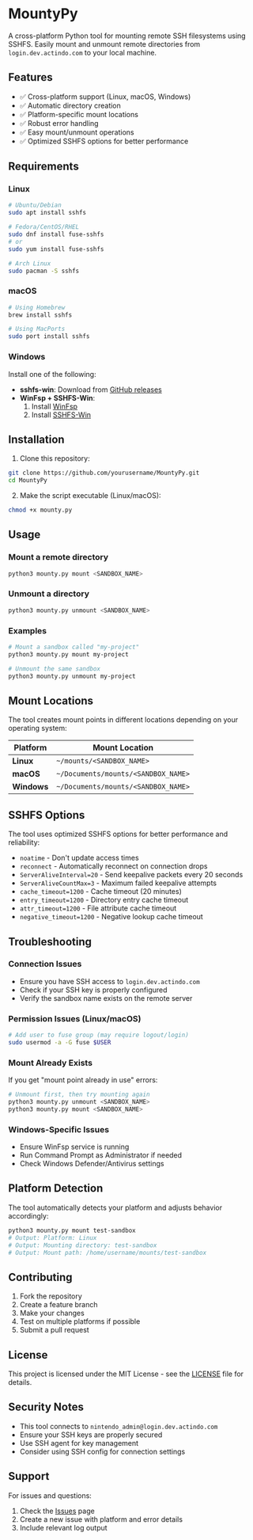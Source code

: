 # MountyPy

A cross-platform Python tool for mounting remote SSH filesystems using SSHFS. Easily mount and unmount remote directories from `login.dev.actindo.com` to your local machine.

## Features

- ✅ Cross-platform support (Linux, macOS, Windows)
- ✅ Automatic directory creation
- ✅ Platform-specific mount locations
- ✅ Robust error handling
- ✅ Easy mount/unmount operations
- ✅ Optimized SSHFS options for better performance

## Requirements

### Linux
```bash
# Ubuntu/Debian
sudo apt install sshfs

# Fedora/CentOS/RHEL
sudo dnf install fuse-sshfs
# or
sudo yum install fuse-sshfs

# Arch Linux
sudo pacman -S sshfs
```

### macOS
```bash
# Using Homebrew
brew install sshfs

# Using MacPorts
sudo port install sshfs
```

### Windows
Install one of the following:
- **sshfs-win**: Download from [GitHub releases](https://github.com/winfsp/sshfs-win/releases)
- **WinFsp + SSHFS-Win**: 
  1. Install [WinFsp](https://winfsp.dev/rel/)
  2. Install [SSHFS-Win](https://github.com/winfsp/sshfs-win/releases)

## Installation

1. Clone this repository:
```bash
git clone https://github.com/yourusername/MountyPy.git
cd MountyPy
```

2. Make the script executable (Linux/macOS):
```bash
chmod +x mounty.py
```

## Usage

### Mount a remote directory
```bash
python3 mounty.py mount <SANDBOX_NAME>
```

### Unmount a directory
```bash
python3 mounty.py unmount <SANDBOX_NAME>
```

### Examples
```bash
# Mount a sandbox called "my-project"
python3 mounty.py mount my-project

# Unmount the same sandbox
python3 mounty.py unmount my-project
```

## Mount Locations

The tool creates mount points in different locations depending on your operating system:

| Platform | Mount Location |
|----------|----------------|
| **Linux** | `~/mounts/<SANDBOX_NAME>` |
| **macOS** | `~/Documents/mounts/<SANDBOX_NAME>` |
| **Windows** | `~/Documents/mounts/<SANDBOX_NAME>` |

## SSHFS Options

The tool uses optimized SSHFS options for better performance and reliability:

- `noatime` - Don't update access times
- `reconnect` - Automatically reconnect on connection drops
- `ServerAliveInterval=20` - Send keepalive packets every 20 seconds
- `ServerAliveCountMax=3` - Maximum failed keepalive attempts
- `cache_timeout=1200` - Cache timeout (20 minutes)
- `entry_timeout=1200` - Directory entry cache timeout
- `attr_timeout=1200` - File attribute cache timeout
- `negative_timeout=1200` - Negative lookup cache timeout

## Troubleshooting

### Connection Issues
- Ensure you have SSH access to `login.dev.actindo.com`
- Check if your SSH key is properly configured
- Verify the sandbox name exists on the remote server

### Permission Issues (Linux/macOS)
```bash
# Add user to fuse group (may require logout/login)
sudo usermod -a -G fuse $USER
```

### Mount Already Exists
If you get "mount point already in use" errors:
```bash
# Unmount first, then try mounting again
python3 mounty.py unmount <SANDBOX_NAME>
python3 mounty.py mount <SANDBOX_NAME>
```

### Windows-Specific Issues
- Ensure WinFsp service is running
- Run Command Prompt as Administrator if needed
- Check Windows Defender/Antivirus settings

## Platform Detection

The tool automatically detects your platform and adjusts behavior accordingly:

```bash
python3 mounty.py mount test-sandbox
# Output: Platform: Linux
# Output: Mounting directory: test-sandbox
# Output: Mount path: /home/username/mounts/test-sandbox
```

## Contributing

1. Fork the repository
2. Create a feature branch
3. Make your changes
4. Test on multiple platforms if possible
5. Submit a pull request

## License

This project is licensed under the MIT License - see the [LICENSE](LICENSE) file for details.

## Security Notes

- This tool connects to `nintendo_admin@login.dev.actindo.com`
- Ensure your SSH keys are properly secured
- Use SSH agent for key management
- Consider using SSH config for connection settings

## Support

For issues and questions:
1. Check the [Issues](https://github.com/yourusername/MountyPy/issues) page
2. Create a new issue with platform and error details
3. Include relevant log output 
